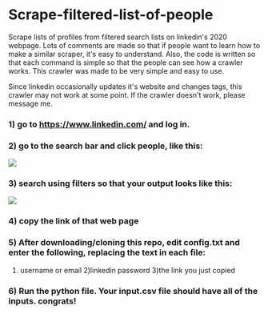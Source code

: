 # Scrape-filtered-list-of-people
 Scrape lists of profiles from filtered search lists on linkedin's 2020 webpage.
 Lots of comments are made so that if people want to learn how to make a similar
 scraper, it's easy to understand. Also, the code is written so that each command
 is simple so that the people can see how a crawler works. This crawler was made
 to be very simple and easy to use.
 
 Since linkedin occasionally updates it's website and changes tags, this crawler
 may not work at some point. If the crawler doesn't work, please message me.
 
### 1) go to https://www.linkedin.com/ and log in.

### 2) go to the search bar and click people, like this:

![](Images/Save)

### 3) search using filters so that your output looks like this:

![](Images/likeThis)

### 4) copy the link of that web page

### 5) After downloading/cloning this repo, edit config.txt and enter the following, replacing the text in each file:
1) username or email 
2)linkedin password 
3)the link you just copied

### 6) Run the python file. Your input.csv file should have all of the inputs. congrats!
